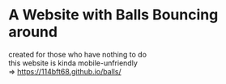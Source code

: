 # A Website with Balls Bouncing around<br>
created for those who have nothing to do<br>
this website is kinda mobile-unfriendly<br>
=> https://114bft68.github.io/balls/
